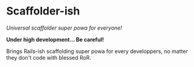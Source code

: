 # Scaffolder-ish

*Universal scaffolder super powa for everyone!*

**Under high development... Be careful!**

Brings Rails-ish scaffolding super powa for every developpers, no matter they don't code with blessed RoR.
